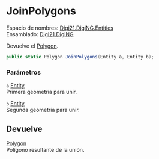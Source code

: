 # JoinPolygons

Espacio de nombres: [Digi21.DigiNG.Entities](/digi3d-net/programacion/.net/referencia/digi21.diging/digi21.diging.entities/)  
Ensamblado: [Digi21.DigiNG](/digi3d-net/programacion/.net/referencia/digi21.diging.plugin/digi21.diging/)

Devuelve el [Polygon](/digi3d-net/programacion/.net/referencia/digi21.diging/digi21.diging.entities/clases/polygon/).

```csharp
public static Polygon JoinPolygons(Entity a, Entity b);
```

### Parámetros

`a` [Entity](/digi3d-net/programacion/.net/referencia/digi21.diging/digi21.diging.entities/clases/entity/)  
Primera geometría para unir.

`b` [Entity](/digi3d-net/programacion/.net/referencia/digi21.diging/digi21.diging.entities/clases/entity/)  
Segunda geometría para unir.

## Devuelve

[Polygon](/digi3d-net/programacion/.net/referencia/digi21.diging/digi21.diging.entities/clases/polygon/)  
Polígono resultante de la unión.

## 

